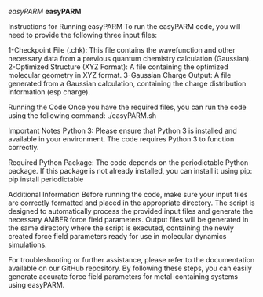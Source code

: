 *easyPARM*
**easyPARM**

Instructions for Running easyPARM
To run the easyPARM code, you will need to provide the following three input files:

1-Checkpoint File (.chk): This file contains the wavefunction and other necessary data from a previous quantum chemistry calculation (Gaussian).
2-Optimized Structure (XYZ Format): A file containing the optimized molecular geometry in XYZ format.
3-Gaussian Charge Output: A file generated from a Gaussian calculation, containing the charge distribution information (esp charge).

Running the Code
Once you have the required files, you can run the code using the following command:
./easyPARM.sh

Important Notes
Python 3: Please ensure that Python 3 is installed and available in your environment. The code requires Python 3 to function correctly.

Required Python Package: The code depends on the periodictable Python package. If this package is not already installed, you can install it using pip: pip install periodictable

Additional Information
Before running the code, make sure your input files are correctly formatted and placed in the appropriate directory.
The script is designed to automatically process the provided input files and generate the necessary AMBER force field parameters.
Output files will be generated in the same directory where the script is executed, containing the newly created force field parameters ready for use in molecular dynamics simulations.

For troubleshooting or further assistance, please refer to the documentation available on our GitHub repository.
By following these steps, you can easily generate accurate force field parameters for metal-containing systems using easyPARM.
